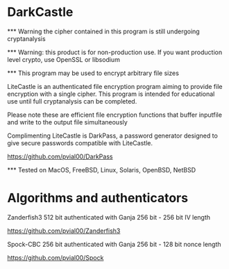 # DarkCastle

*** Warning the cipher contained in this program is still undergoing cryptanalysis

*** Warning: this product is for non-production use.  If you want production level crypto, use OpenSSL or libsodium

*** This program may be used to encrypt arbitrary file sizes

LiteCastle is an authenticated file encryption program aiming to provide file encryption with a single cipher.  This program is intended for educational use until full cryptanalysis can be completed.

Please note these are efficient file encryption functions that buffer inputfile and write to the output file simultaneously

Complimenting LiteCastle is DarkPass, a password generator designed to give secure passwords compatible with LiteCastle.

https://github.com/pvial00/DarkPass

*** Tested on MacOS, FreeBSD, Linux, Solaris, OpenBSD, NetBSD


# Algorithms and authenticators

Zanderfish3 512 bit authenticated with Ganja 256 bit - 256 bit IV length

https://github.com/pvial00/Zanderfish3

Spock-CBC 256 bit authenticated with Ganja 256 bit - 128 bit nonce length

https://github.com/pvial00/Spock
